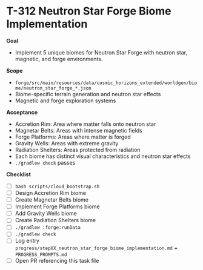 # T-312 Neutron Star Forge Biome Implementation

**Goal**

- Implement 5 unique biomes for Neutron Star Forge with neutron star, magnetic, and forge environments.

**Scope**

- `forge/src/main/resources/data/cosmic_horizons_extended/worldgen/biome/neutron_star_forge_*.json`
- Biome-specific terrain generation and neutron star effects
- Magnetic and forge exploration systems

**Acceptance**

- Accretion Rim: Area where matter falls onto neutron star
- Magnetar Belts: Areas with intense magnetic fields
- Forge Platforms: Areas where matter is forged
- Gravity Wells: Areas with extreme gravity
- Radiation Shelters: Areas protected from radiation
- Each biome has distinct visual characteristics and neutron star effects
- `./gradlew check` passes

**Checklist**

- [ ] `bash scripts/cloud_bootstrap.sh`
- [ ] Design Accretion Rim biome
- [ ] Create Magnetar Belts biome
- [ ] Implement Forge Platforms biome
- [ ] Add Gravity Wells biome
- [ ] Create Radiation Shelters biome
- [ ] `./gradlew :forge:runData`
- [ ] `./gradlew check`
- [ ] Log entry `progress/stepXX_neutron_star_forge_biome_implementation.md` + `PROGRESS_PROMPTS.md`
- [ ] Open PR referencing this task file
